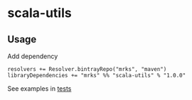 # scala-utils

## Usage

Add dependency
```
resolvers += Resolver.bintrayRepo("mrks", "maven")
libraryDependencies += "mrks" %% "scala-utils" % "1.0.0"
```

See examples in [tests](src/test)
